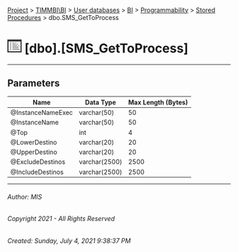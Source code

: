 #### 

[Project](../../../../../index.md) > [TIMMBI\\BI](../../../../index.md) > [User databases](../../../index.md) > [BI](../../index.md) > [Programmability](../index.md) > [Stored Procedures](Stored_Procedures.md) > dbo.SMS_GetToProcess

# ![Stored Procedures](../../../../../Images/StoredProcedure32.png) [dbo].[SMS_GetToProcess]

---

## <a name="#parameters"></a>Parameters

| Name | Data Type | Max Length (Bytes) |
|---|---|---|
| @InstanceNameExec | varchar(50) | 50 |
| @InstanceName | varchar(50) | 50 |
| @Top | int | 4 |
| @LowerDestino | varchar(20) | 20 |
| @UpperDestino | varchar(20) | 20 |
| @ExcludeDestinos | varchar(2500) | 2500 |
| @IncludeDestinos | varchar(2500) | 2500 |


---

###### Author:  MIS

###### Copyright 2021 - All Rights Reserved

###### Created: Sunday, July 4, 2021 9:38:37 PM

